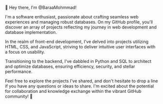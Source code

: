 👋 Hey there, I'm @BaraaMohmmad!

I'm a software enthusiast, passionate about crafting seamless web experiences and managing robust databases. On my GitHub profile, you'll discover an array of projects reflecting my journey in web development and database implementation.

In the realm of front-end development, I've delved into projects utilizing HTML, CSS, and JavaScript, striving to deliver intuitive user interfaces with a focus on usability.

Transitioning to the backend, I've dabbled in Python and SQL to architect and optimize databases, ensuring efficiency, security, and stellar performance.

Feel free to explore the projects I've shared, and don't hesitate to drop a line if you have any questions or ideas to share. I'm excited about the potential for collaboration and knowledge exchange within the vibrant GitHub community! 🚀
